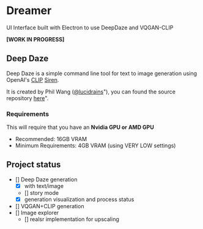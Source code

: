# Dreamer

UI Interface built with Electron to use DeepDaze and VQGAN-CLIP

**[WORK IN PROGRESS]**

## Deep Daze

Deep Daze is a simple command line tool for text to image generation using OpenAI's [CLIP](https://github.com/openai/CLIP) [Siren](https://arxiv.org/abs/2006.09661).

It is created by Phil Wang ([@lucidrains](https://github.com/lucidrains)"), you can found the source repository [here](https://github.com/lucidrains/deep-daze)"</a>.</p>

### Requirements

This will require that you have an **Nvidia GPU or AMD GPU**

- Recommended: 16GB VRAM
- Minimum Requirements: 4GB VRAM (using VERY LOW settings)

## Project status

- [] Deep Daze generation
    - [x] with text/image
    - [] story mode
    - [x] generation visualization and process status
- [] VQGAN+CLIP generation
- [] Image explorer
    - [] realsr implementation for upscaling